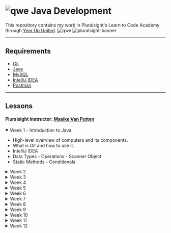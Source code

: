 #  ![qwe](https://skillicons.dev/icons?i=java) Java Development 

This repository contains my work in Pluralsight's Learn to Code Academy through [Year Up United](https://www.yearup.org/). ![qwe](https://www.yearup.org/sites/default/files/YUU_Fav_Icon_32x32_0.ico)
![pluralsight-banner](https://logowik.com/content/uploads/images/pluralsight7708.jpg)

---

## Requirements

- [Git](https://git-scm.com/downloads)
- [Java](https://www.oracle.com/th/java/technologies/downloads/)
- [MySQL](https://dev.mysql.com/downloads/workbench/)
- [IntelliJ IDEA](https://www.jetbrains.com/idea/download/)
- [Postman](https://www.postman.com/downloads/)

---

## Lessons
#### Pluralsight Instructor: [Maaike Van Putten](https://nl.linkedin.com/in/maaikevanputten)

<section>
  <details open>
    <summary>
      Week 1 - Introduction to Java
    </summary>
      <ul>
        <li>High-level overview of computers and its components.</li>
        <li>What is Git and how to use it.</li>
        <li>IntelliJ IDEA</li>
        <li>Data Types - Operations - Scanner Object</li>
        <li>Static Methods - Conditionals </li>
      </ul>
  </details>
  
  <details>
    <summary>
       Week 2
    </summary>
    <ul>
        <li>First workbook</li>
        <li>Strings</li>
        <li>Classes</li>
        <li>Loops</li>
    </ul>
  </details>
  
  <details>
    <summary>Week 3</summary>
    <ul>
        <li>Overloading</li>
        <li>Reading/Writing Files</li>
        <li>ArrayLists</li>
        <li>Maps</li>
    </ul>
  </details>
  
  <details>
    <summary>Week 4</summary>
  </details>
  
  <details>
    <summary>Week 5</summary>
  </details>
  
  <details>
    <summary>Week 6</summary>
  </details>
  <details>
    <summary>Week 7</summary>
  </details>
  
  <details>
    <summary>Week 8</summary>
  </details>
  
  <details>
    <summary>Week 9</summary>
  </details>
  
  <details>
    <summary>Week 10</summary>
  </details>
  
  <details>
    <summary>Week 11</summary>
  </details>
  
  <details>
    <summary>Week 12</summary>
  </details>

  
</section>
